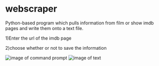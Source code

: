 # webscraper

Python-based program which pulls information from film or show imdb pages and write them onto a text file.

1)Enter the url of the imdb page

2)choose whether or not to save the information



![image of command prompt](https://i.postimg.cc/yNcwTPqJ/1.png)
![image of text](https://i.postimg.cc/PJR3Hpss/2.png)
